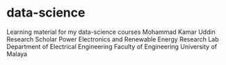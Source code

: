 # data-science
Learning material for my data-science courses
Mohammad Kamar Uddin
Research Scholar
Power Electronics and Renewable Energy Research Lab
Department of Electrical Engineering
Faculty of Engineering
University of Malaya
